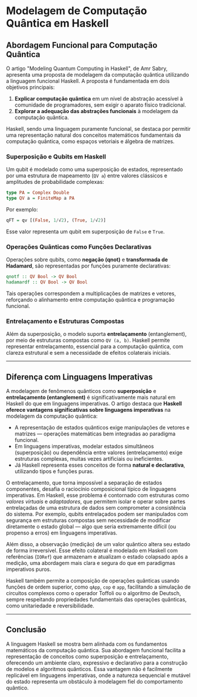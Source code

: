 # Modelagem de Computação Quântica em Haskell

## Abordagem Funcional para Computação Quântica

O artigo "Modeling Quantum Computing in Haskell", de Amr Sabry, apresenta uma proposta de modelagem da computação quântica utilizando a linguagem funcional Haskell. A proposta é fundamentada em dois objetivos principais:

1. **Explicar computação quântica** em um nível de abstração acessível à comunidade de programadores, sem exigir o aparato físico tradicional.
2. **Explorar a adequação das abstrações funcionais** à modelagem da computação quântica.

Haskell, sendo uma linguagem puramente funcional, se destaca por permitir uma representação natural dos conceitos matemáticos fundamentais da computação quântica, como espaços vetoriais e álgebra de matrizes.

### Superposição e Qubits em Haskell

Um qubit é modelado como uma superposição de estados, representado por uma estrutura de mapeamento (`QV a`) entre valores clássicos e amplitudes de probabilidade complexas:

```haskell
type PA = Complex Double
type QV a = FiniteMap a PA
```

Por exemplo:
```haskell
qFT = qv [(False, 1/√2), (True, 1/√2)]
```

Esse valor representa um qubit em superposição de `False` e `True`.

### Operações Quânticas como Funções Declarativas

Operações sobre qubits, como **negação (qnot)** e **transformada de Hadamard**, são representadas por funções puramente declarativas:

```haskell
qnotf :: QV Bool -> QV Bool
hadamardf :: QV Bool -> QV Bool
```

Tais operações correspondem a multiplicações de matrizes e vetores, reforçando o alinhamento entre computação quântica e programação funcional.

### Entrelaçamento e Estruturas Compostas

Além da superposição, o modelo suporta **entrelaçamento** (entanglement), por meio de estruturas compostas como `QV (a, b)`. Haskell permite representar entrelaçamento, essencial para a computação quântica, com clareza estrutural e sem a necessidade de efeitos colaterais iniciais.

---

## Diferença com Linguagens Imperativas

A modelagem de fenômenos quânticos como **superposição** e **entrelaçamento (entanglement)** é significativamente mais natural em Haskell do que em linguagens imperativas. O artigo destaca que **Haskell oferece vantagens significativas sobre linguagens imperativas** na modelagem da computação quântica:

- A representação de estados quânticos exige manipulações de vetores e matrizes — operações matemáticas bem integradas ao paradigma funcional.
- Em linguagens imperativas, modelar estados simultâneos (superposição) ou dependência entre valores (entrelaçamento) exige estruturas complexas, muitas vezes artificiais ou ineficientes.
- Já Haskell representa esses conceitos de forma **natural e declarativa**, utilizando tipos e funções puras.

O entrelaçamento, que torna impossível a separação de estados componentes, desafia o raciocínio composicional típico de linguagens imperativas. Em Haskell, esse problema é contornado com estruturas como *valores virtuais* e *adaptadores*, que permitem isolar e operar sobre partes entrelaçadas de uma estrutura de dados sem comprometer a consistência do sistema. Por exemplo, qubits entrelaçados podem ser manipulados com segurança em estruturas compostas sem necessidade de modificar diretamente o estado global — algo que seria extremamente difícil (ou propenso a erros) em linguagens imperativas.

Além disso, a observação (medição) de um valor quântico altera seu estado de forma irreversível. Esse efeito colateral é modelado em Haskell com referências (`IORef`) que armazenam e atualizam o estado colapsado após a medição, uma abordagem mais clara e segura do que em paradigmas imperativos puros.

Haskell também permite a composição de operações quânticas usando funções de ordem superior, como `qApp`, `cop` e `app`, facilitando a simulação de circuitos complexos como o operador Toffoli ou o algoritmo de Deutsch, sempre respeitando propriedades fundamentais das operações quânticas, como unitariedade e reversibilidade.

---

## Conclusão

A linguagem Haskell se mostra bem alinhada com os fundamentos matemáticos da computação quântica. Sua abordagem funcional facilita a representação de conceitos como superposição e entrelaçamento, oferecendo um ambiente claro, expressivo e declarativo para a construção de modelos e algoritmos quânticos. Essa vantagem não é facilmente replicável em linguagens imperativas, onde a natureza sequencial e mutável do estado representa um obstáculo à modelagem fiel do comportamento quântico.